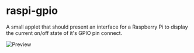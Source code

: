 raspi-gpio
==========

A small applet that should present an interface for a Raspberry Pi to display the current on/off state of it's GPIO pin connect.

![Preview](https://raw.github.com/LawrenceJones/raspi-gpio/master/public/img/Preview.png)

